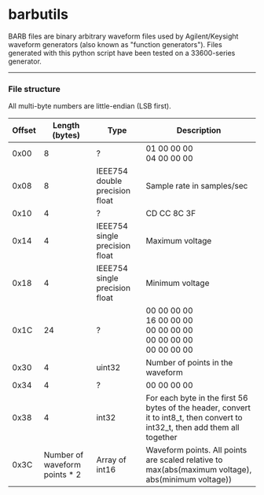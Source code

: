 # barbutils

BARB files are binary arbitrary waveform files used by Agilent/Keysight waveform generators (also known as "function generators"). Files generated with this python script have been tested on a 33600-series generator.

---

### File structure

All multi-byte numbers are little-endian (LSB first).

Offset | Length (bytes) | Type | Description
--- | --- | --- | ---
0x00 | 8 | ? | 01 00 00 00 <br> 04 00 00 00
0x08 | 8 | IEEE754 double precision float | Sample rate in samples/sec
0x10 | 4 | ? | CD CC 8C 3F
0x14 | 4 | IEEE754 single precision float | Maximum voltage
0x18 | 4 | IEEE754 single precision float | Minimum voltage
0x1C | 24 | ? | 00 00 00 00 <br> 16 00 00 00 <br> 00 00 00 00 <br> 00 00 00 00 <br> 00 00 00 00
0x30 | 4 | uint32 | Number of points in the waveform
0x34 | 4 | ? | 00 00 00 00
0x38 | 4 | int32 | For each byte in the first 56 bytes of the header, convert it to int8_t, then convert to int32_t, then add them all together 
0x3C | Number of waveform points * 2 | Array of int16 | Waveform points. All points are scaled relative to max(abs(maximum voltage), abs(minimum voltage))

